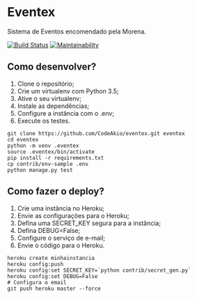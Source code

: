 # Eventex

Sistema de Eventos encomendado pela Morena.

[![Build Status](https://travis-ci.org/CodeAkio/eventex.svg?branch=master)](https://travis-ci.org/CodeAkio/eventex)
[![Maintainability](https://api.codeclimate.com/v1/badges/702d683ae2243ffc329a/maintainability)](https://codeclimate.com/github/CodeAkio/eventex/maintainability)

## Como desenvolver?

1. Clone o repositório;
2. Crie um virtualenv com Python 3.5;
3. Ative o seu virtualenv;
4. Instale as dependências;
5. Configure a instância com o .env;
6. Execute os testes.

```console
git clone https://github.com/CodeAkio/eventex.git eventex
cd eventex
python -m venv .eventex
source .eventex/bin/activate
pip install -r requirements.txt
cp contrib/env-sample .env
python manage.py test
```


## Como fazer o deploy?

1. Crie uma instância no Heroku;
2. Envie as configurações para o Heroku;
3. Defina uma SECRET_KEY segura para a instância;
4. Defina DEBUG=False;
5. Configure o serviço de e-mail;
6. Envie o código para o Heroku.

```console
heroku create minhainstancia
heroku config:push
heroku config:set SECRET_KEY=`python contrib/secret_gen.py`
heroku config:set DEBUG=False
# Configura o email
git push heroku master --force
```